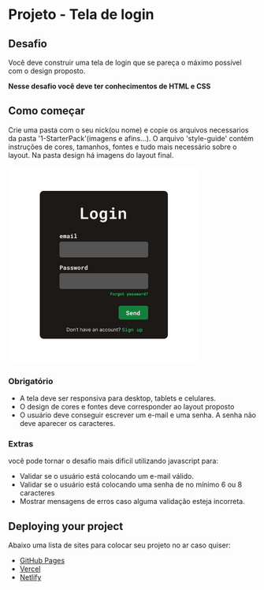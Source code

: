 # Projeto - Tela de login

## Desafio
Você deve construir uma tela de login que se pareça o máximo possível com o design proposto.

**Nesse desafio você deve ter conhecimentos de HTML e CSS**

## Como começar
Crie uma pasta com o seu nick(ou nome) e copie os arquivos necessarios da pasta '1-StarterPack'(imagens e afins...). 
O arquivo 'style-guide' contém instruções de cores, tamanhos, fontes e tudo mais necessário sobre o layout.
Na pasta design há imagens do layout final.

![Design preview for the Login Form](./1-StarterPack/design/login.png)


### Obrigatório
- A tela deve ser responsiva para desktop, tablets e celulares.
- O design de cores e fontes deve corresponder ao layout proposto
- O usuário deve conseguir escrever um e-mail e uma senha. A senha não deve aparecer os caracteres.

### Extras
você pode tornar o desafio mais dificil utilizando javascript para:
- Validar se o usuário está colocando um e-mail válido.
- Validar se o usuário está colocando uma senha de no mínimo 6 ou 8 caracteres
- Mostrar mensagens de erros caso alguma validação esteja incorreta.


## Deploying your project

Abaixo uma lista de sites para colocar seu projeto no ar caso quiser: 

- [GitHub Pages](https://pages.github.com/)
- [Vercel](https://vercel.com/)
- [Netlify](https://www.netlify.com/)


